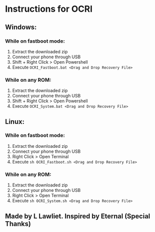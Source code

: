 # Instructions for OCRI

## Windows:
### While on fastboot mode:
1. Extract the downloaded zip
2. Connect your phone through USB
3. Shift + Right Click > Open Powershell
4. Execute `OCRI_Fastboot.bat <Drag and Drop Recovery File>`
### While on any ROM:
1. Extract the downloaded zip
2. Connect your phone through USB
3. Shift + Right Click > Open Powershell
4. Execute `OCRI_System.bat <Drag and Drop Recovery File>`

## Linux:
### While on fastboot mode:
1. Extract the downloaded zip
2. Connect your phone through USB
3. Right Click > Open Terminal
4. Execute `sh OCRI_Fastboot.sh <Drag and Drop Recovery File>`
### While on any ROM:
1. Extract the downloaded zip
2. Connect your phone through USB
3. Right Click > Open Terminal
4. Execute `sh OCRI_System.sh <Drag and Drop Recovery File>`

## Made by L Lawliet. Inspired by Eternal (Special Thanks)

